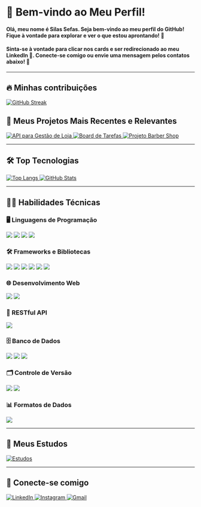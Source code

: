 <h1>👋 Bem-vindo ao Meu Perfil!</h1>

<h4>Olá, meu nome é <strong>Silas Sefas</strong>. Seja bem-vindo ao meu perfil do GitHub! Fique à vontade para explorar e ver o que estou aprontando! 🚀</h4>
<h4>Sinta-se à vontade para clicar nos cards e ser redirecionado ao meu LinkedIn 💼. Conecte-se comigo ou envie uma mensagem pelos contatos abaixo! 📩</h4>

<hr>

<h2>🔥 Minhas contribuições</h2>
<a href="https://www.linkedin.com/in/silassefas" target="_blank">
  <img src="https://streak-stats.demolab.com/?user=silassefas1&card_width=1000&theme=radical&background=000&border=30A3DC&dates=FFF" alt="GitHub Streak"/>
</a>

<h2>📁 Meus Projetos Mais Recentes e Relevantes</h2>

<a href="https://github.com/silassefas1/Viagium" target="_blank">
  <img src="https://github-readme-stats.vercel.app/api/pin/?username=silassefas1&repo=Viagium&bg_color=000&border_color=30A3DC&show_icons=true&icon_color=30A3DC&title_color=ED64A6&text_color=FFF&card_width=500" alt="API para Gestão de Loja"/>
</a>

<a href="https://github.com/silassefas1/ViagiumFront" target="_blank">
  <img src="https://github-readme-stats.vercel.app/api/pin/?username=silassefas1&repo=ViagiumFront&bg_color=000&border_color=30A3DC&show_icons=true&icon_color=30A3DC&title_color=ED64A6&text_color=FFF&card_width=500" alt="Board de Tarefas"/>
</a>

<a href="https://github.com/silassefas1/Projeto-Barber-Shop" target="_blank">
  <img src="https://github-readme-stats.vercel.app/api/pin/?username=silassefas1&repo=Projeto-Barber-Shop&bg_color=000&border_color=30A3DC&show_icons=true&icon_color=30A3DC&title_color=ED64A6&text_color=FFF&card_width=500" alt="Projeto Barber Shop"/>
</a>


<hr>

<h2>🛠️ Top Tecnologias</h2>

<a href="https://www.linkedin.com/in/silassefas" target="_blank">
  <img src="https://github-readme-stats.vercel.app/api/top-langs/?username=silassefas1&layout=donut-vertical" alt="Top Langs"/>
</a>

<a href="https://www.linkedin.com/in/silassefas" target="_blank">
  <img src="https://github-readme-stats.vercel.app/api?username=silassefas1&card_width=500&?theme=radical&bg_color=000&border_color=30A3DC&show_icons=true&icon_color=30A3DC&title_color=FE428E&text_color=FFFFFF" alt="GitHub Stats"/>
</a>

<hr>

<h2>👨‍💻 Habilidades Técnicas</h2>

<h3>🖥️ Linguagens de Programação</h3>
<img src="https://img.shields.io/badge/java-%23b07219.svg?style=for-the-badge&logo=openjdk&logoColor=white" />
<img src="https://img.shields.io/badge/python-3776ab?style=for-the-badge&logo=python&logoColor=white" />
<img src="https://img.shields.io/badge/JavaScript-f7df1e?style=for-the-badge&logo=javascript&logoColor=black" />
<img src="https://img.shields.io/badge/C%23-239120?style=for-the-badge&logo=c-sharp&logoColor=white" />


<h3>🛠️ Frameworks e Bibliotecas</h3>
<img src="https://img.shields.io/badge/Spring_Framework-6DB33F?style=for-the-badge&logo=spring&logoColor=white" />
<img src="https://img.shields.io/badge/JavaFX-2E8B57?style=for-the-badge&logo=java&logoColor=white" />
<img src="https://img.shields.io/badge/Angular-E23237?style=for-the-badge&logo=angular&logoColor=white" />
<img src="https://img.shields.io/badge/.NET-8.0-blueviolet?style=for-the-badge&logo=dotnet&logoColor=white" />
<img src="https://img.shields.io/badge/TailwindCSS-3.4-06B6D4?style=for-the-badge&logo=tailwindcss" />
<img src="https://img.shields.io/badge/React-18-blue?style=for-the-badge&logo=react" />




<h3>🌐 Desenvolvimento Web</h3>
<img src="https://img.shields.io/badge/HTML5-E34F26?style=for-the-badge&logo=html5&logoColor=white" />
<img src="https://img.shields.io/badge/CSS3-1572B6?style=for-the-badge&logo=css3&logoColor=white" />

<h3>🔗 RESTful API</h3>
<img src="https://img.shields.io/badge/RESTful_API-25D366?style=for-the-badge&logo=swagger&logoColor=white" />

<h3>🗄️ Banco de Dados</h3>
<img src="https://img.shields.io/badge/MySQL-4479A1?style=for-the-badge&logo=mysql&logoColor=white" />
<img src="https://img.shields.io/badge/SQL%20Server-003B2D?style=for-the-badge&logo=microsoft-sql-server&logoColor=white" />
<img src="https://img.shields.io/badge/MongoDB-47A248?style=for-the-badge&logo=mongodb&logoColor=white" />

<h3>🗂️ Controle de Versão</h3>
<img src="https://img.shields.io/badge/GIT-E44C30?style=for-the-badge&logo=git&logoColor=white" />
<img src="https://img.shields.io/badge/GitHub-181717?style=for-the-badge&logo=github&logoColor=white" />

<h3>📊 Formatos de Dados</h3>
<img src="https://img.shields.io/badge/JSON-000000?style=for-the-badge&logo=json&logoColor=white" />

<hr>

<h2>📘 Meus Estudos</h2>
<a href="https://github.com/silassefas1/Estudos" target="_blank">
  <img src="https://github-readme-stats.vercel.app/api/pin/?username=silassefas1&repo=Estudos&bg_color=000&border_color=30A3DC&show_icons=true&icon_color=30A3DC&title_color=ED64A6&text_color=FFF&card_width=500" alt="Estudos"/>
</a>

<hr>

<h2>🤝 Conecte-se comigo</h2>

<a href="https://www.linkedin.com/in/silas-sefas-7a7757308/" target="_blank">
  <img src="https://img.shields.io/badge/LinkedIn-0077B5?style=for-the-badge&logo=linkedin&logoColor=white" alt="LinkedIn"/>
</a>
<a href="https://www.instagram.com/silassefas1" target="_blank">
  <img src="https://img.shields.io/badge/-Instagram-%23E4405F?style=for-the-badge&logo=instagram&logoColor=white" alt="Instagram"/>
</a>
<a href="mailto:silassefas23@gmail.com">
  <img src="https://img.shields.io/badge/Gmail-333333?style=for-the-badge&logo=gmail&logoColor=red" alt="Gmail"/>
</a>
